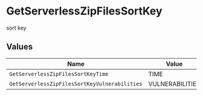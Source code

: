 # GetServerlessZipFilesSortKey

sort key


## Values

| Name                                          | Value                                         |
| --------------------------------------------- | --------------------------------------------- |
| `GetServerlessZipFilesSortKeyTime`            | TIME                                          |
| `GetServerlessZipFilesSortKeyVulnerabilities` | VULNERABILITIES                               |